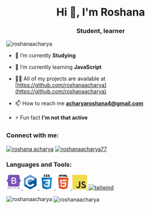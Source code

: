<h1 align="center">Hi 👋, I'm Roshana</h1>
<h3 align="center">Student, learner</h3>

<p align="left"> <img src="https://komarev.com/ghpvc/?username=roshanaacharya&label=Profile%20views&color=0e75b6&style=flat" alt="roshanaacharya" /> </p>

- 🔭 I’m currently **Studying**

- 🌱 I’m currently learning **JavaScript**

- 👨‍💻 All of my projects are available at [https://github.com/roshanaacharya](https://github.com/roshanaacharya)

- 📫 How to reach me **acharyaroshana4@gmail.com**

- ⚡ Fun fact **I'm not that active**

<h3 align="left">Connect with me:</h3>
<p align="left">
<a href="https://fb.com/roshana acharya" target="blank"><img align="center" src="https://raw.githubusercontent.com/rahuldkjain/github-profile-readme-generator/master/src/images/icons/Social/facebook.svg" alt="roshana acharya" height="30" width="40" /></a>
<a href="https://instagram.com/roshanaacharya77" target="blank"><img align="center" src="https://raw.githubusercontent.com/rahuldkjain/github-profile-readme-generator/master/src/images/icons/Social/instagram.svg" alt="roshanaacharya77" height="30" width="40" /></a>
</p>

<h3 align="left">Languages and Tools:</h3>
<p align="left"> <a href="https://getbootstrap.com" target="_blank" rel="noreferrer"> <img src="https://raw.githubusercontent.com/devicons/devicon/master/icons/bootstrap/bootstrap-plain-wordmark.svg" alt="bootstrap" width="40" height="40"/> </a> <a href="https://www.cprogramming.com/" target="_blank" rel="noreferrer"> <img src="https://raw.githubusercontent.com/devicons/devicon/master/icons/c/c-original.svg" alt="c" width="40" height="40"/> </a> <a href="https://www.w3schools.com/css/" target="_blank" rel="noreferrer"> <img src="https://raw.githubusercontent.com/devicons/devicon/master/icons/css3/css3-original-wordmark.svg" alt="css3" width="40" height="40"/> </a> <a href="https://www.w3.org/html/" target="_blank" rel="noreferrer"> <img src="https://raw.githubusercontent.com/devicons/devicon/master/icons/html5/html5-original-wordmark.svg" alt="html5" width="40" height="40"/> </a> <a href="https://developer.mozilla.org/en-US/docs/Web/JavaScript" target="_blank" rel="noreferrer"> <img src="https://raw.githubusercontent.com/devicons/devicon/master/icons/javascript/javascript-original.svg" alt="javascript" width="40" height="40"/> </a> <a href="https://tailwindcss.com/" target="_blank" rel="noreferrer"> <img src="https://www.vectorlogo.zone/logos/tailwindcss/tailwindcss-icon.svg" alt="tailwind" width="40" height="40"/> </a> </p>

<p><img align="left" src="https://github-readme-stats.vercel.app/api/top-langs?username=roshanaacharya&show_icons=true&locale=en&layout=compact" alt="roshanaacharya" /></p>

<p>&nbsp;<img align="center" src="https://github-readme-stats.vercel.app/api?username=roshanaacharya&show_icons=true&locale=en" alt="roshanaacharya" /></p>


<!---
roshanaacharya/roshanaacharya is a ✨ special ✨ repository because its `README.md` (this file) appears on your GitHub profile.
You can click the Preview link to take a look at your changes.
--->
